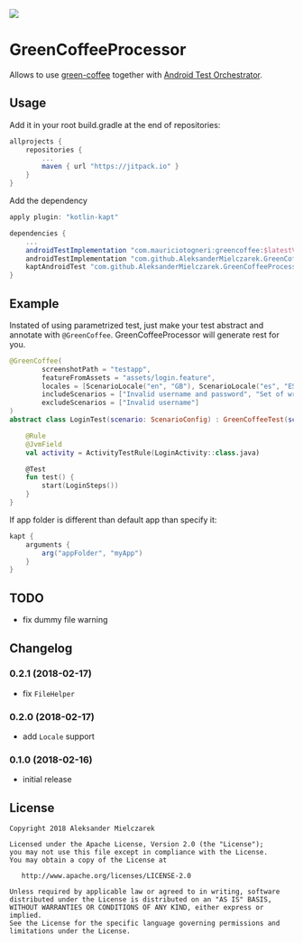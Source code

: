 [![](https://jitpack.io/v/AleksanderMielczarek/GreenCoffeeProcessor.svg)](https://jitpack.io/#AleksanderMielczarek/GreenCoffeeProcessor)

# GreenCoffeeProcessor

Allows to use [green-coffee](https://github.com/mauriciotogneri/green-coffee) together with [Android Test Orchestrator](https://developer.android.com/training/testing/junit-runner.html#using-android-test-orchestrator).

## Usage

Add it in your root build.gradle at the end of repositories:

```groovy
allprojects {
	repositories {
        ...
        maven { url "https://jitpack.io" }
    }
}
```

Add the dependency

```groovy
apply plugin: "kotlin-kapt"

dependencies {
    ...
    androidTestImplementation "com.mauriciotogneri:greencoffee:$latestVersion"
    androidTestImplementation "com.github.AleksanderMielczarek.GreenCoffeeProcessor:greencoffee-annotations:$latestVersion"
    kaptAndroidTest "com.github.AleksanderMielczarek.GreenCoffeeProcessor:greencoffee-processor:$latestVersion"
}
```

## Example

Instated of using parametrized test, just make your test abstract and annotate with `@GreenCoffee`. GreenCoffeeProcessor will generate rest for you.
   
```kotlin
@GreenCoffee(
        screenshotPath = "testapp",
        featureFromAssets = "assets/login.feature",
        locales = [ScenarioLocale("en", "GB"), ScenarioLocale("es", "ES")],
        includeScenarios = ["Invalid username and password", "Set of wrong credentials"],
        excludeScenarios = ["Invalid username"]
)
abstract class LoginTest(scenario: ScenarioConfig) : GreenCoffeeTest(scenario) {

    @Rule
    @JvmField
    val activity = ActivityTestRule(LoginActivity::class.java)

    @Test
    fun test() {
        start(LoginSteps())
    }
}
```

If app folder is different than default app than specify it:

```groovy
kapt {
    arguments {
        arg("appFolder", "myApp")
    }
}
```

## TODO

- fix dummy file warning

## Changelog

### 0.2.1 (2018-02-17)

- fix `FileHelper`

### 0.2.0 (2018-02-17)

- add `Locale` support

### 0.1.0 (2018-02-16)

- initial release

## License

    Copyright 2018 Aleksander Mielczarek

    Licensed under the Apache License, Version 2.0 (the "License");
    you may not use this file except in compliance with the License.
    You may obtain a copy of the License at

       http://www.apache.org/licenses/LICENSE-2.0

    Unless required by applicable law or agreed to in writing, software
    distributed under the License is distributed on an "AS IS" BASIS,
    WITHOUT WARRANTIES OR CONDITIONS OF ANY KIND, either express or implied.
    See the License for the specific language governing permissions and
    limitations under the License.
